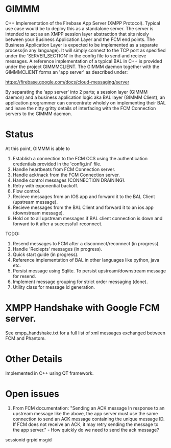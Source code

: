 # GIMMM

C++ Implementation of the Firebase App Server (XMPP Protocol). Typical use case would be to deploy this as a standalone server. The server is intended to act as an XMPP session layer abstraction that sits nicely between your Business Application Layer and the FCM end points. The Business Application Layer is expected to be implemented as a separate process(in any language). It will simply connect to the TCP port as specified under the 'SERVER_SECTION' in the config file to send and recieve messages. A reference implementation of a typical BAL in C++ is provided under the project GIMMMCLIENT. The GIMMM daemon together with the GIMMMCLIENT forms an 'app server' as described under:

https://firebase.google.com/docs/cloud-messaging/server

By separating the 'app server' into 2 parts; a session layer (GIMMM daemon) and a business application logic aka BAL layer (GIMMM Client), an application programmer can concentrate wholely on implementing their BAL and leave the nitty gritty details of interfacing with the FCM Connection servers to the GIMMM daemon.

# Status
At this point, GIMMM is able to 

1) Establish a connection to the FCM CCS using the authentication credentials provided in the 'config.ini' file. 
2) Handle heartbeats from FCM Connection server.
3) Handle ack/nack from the FCM Connection server.
4) Handle control messages (CONNECTION DRAINING).
5) Retry with exponential backoff. 
6) Flow control.
7) Recieve messages from an IOS app and forward it to the BAL Client (upstream message). 
8) Recieve messages from the BAL Client and forward it to an ios app (downstream message).  
9) Hold on to all upstream messages if BAL client connection is down and forward to it after a successfull reconnect.

TODO:
1) Resend messages to FCM after a disconnect/reconnect (in progress).
2) Handle 'Reciepts' messages (in progress).
3) Quick start guide (in progress). 
4) Reference implementation of BAL in other languages like python, java etc.
5) Persist message using Sqlite. To persist upstream/downstream message for resend.
6) Implement message grouping for strict order messaging (done).
7) Utility class for message id generation.

# XMPP Handshake with Google FCM server.
See xmpp_handshake.txt for a full list of xml messages exchanged between FCM and Phantom.

# Other Details
Implemented in C++ using QT framework.

# Open issues
1. From FCM documentation: "Sending an ACK message
In response to an upstream message like the above, the app server must use the same connection to send
an ACK message containing the unique message ID. If FCM does not receive an ACK,
it may retry sending the message to the app server." - How quickly do we need to send the ack message?

sessionid grpid msgid
